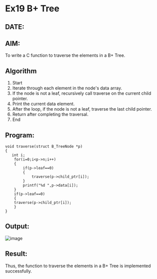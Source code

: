 # Ex19 B+ Tree
## DATE:
## AIM:
To write a C function to traverse the elements in a B+ Tree.

## Algorithm
1. Start 
2. Iterate through each element in the node's data array. 
3. If the node is not a leaf, recursively call traverse on the current child pointer. 
4. Print the current data element. 
5. After the loop, if the node is not a leaf, traverse the last child pointer. 
6. Return after completing the traversal. 
7. End   

## Program:
```
void traverse(struct B_TreeNode *p)
{
   int i;
    for(i=0;i<p->n;i++)
    {
        if(p->leaf==0)
        {
            traverse(p->child_ptr[i]);
        }
        printf("%d ",p->data[i]);
    }
    if(p->leaf==0)
    {
    traverse(p->child_ptr[i]);
    }
}
```
## Output:

![image](https://github.com/user-attachments/assets/43b004da-df29-46ed-b61c-f74cfcf7a7e2)


## Result:
Thus, the function to traverse the elements in a B+ Tree is implemented successfully.
